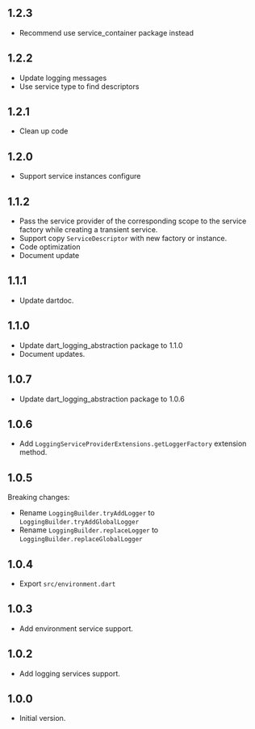 ## 1.2.3

- Recommend use service_container package instead

## 1.2.2

- Update logging messages
- Use service type to find descriptors

## 1.2.1

- Clean up code

## 1.2.0

- Support service instances configure

## 1.1.2

- Pass the service provider of the corresponding scope to the service factory while creating a
  transient service.
- Support copy `ServiceDescriptor` with new factory or instance.
- Code optimization
- Document update

## 1.1.1

- Update dartdoc.

## 1.1.0

- Update dart_logging_abstraction package to 1.1.0
- Document updates.

## 1.0.7

- Update dart_logging_abstraction package to 1.0.6

## 1.0.6

- Add `LoggingServiceProviderExtensions.getLoggerFactory` extension method.

## 1.0.5

Breaking changes:

- Rename `LoggingBuilder.tryAddLogger` to `LoggingBuilder.tryAddGlobalLogger`
- Rename `LoggingBuilder.replaceLogger` to `LoggingBuilder.replaceGlobalLogger`

## 1.0.4

- Export `src/environment.dart`

## 1.0.3

- Add environment service support.

## 1.0.2

- Add logging services support.

## 1.0.0

- Initial version.
